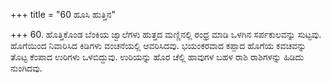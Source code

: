 +++
title = "60 ಹೂಸಿ ಹುತ್ತಿನ"

+++
60. ಹೊತ್ತಿಕೊಂಡ ಬೆಂಕಿಯ ಜ್ವಾಲೆಗಳು ಹುತ್ತದ ಮಣ್ಣಿನಲ್ಲಿ ರಂಧ್ರ ಮಾಡಿ ಒಳಗಿನ ಸರ್ಪಕುಲವನ್ನು ಸುಟ್ಟವು.  ಹೊಗೆಯಿಂದ ನಿವಾರಿಸಿದ ಕಿಡಿಗಳು ವಂಚನೆಯಲ್ಲಿ ಆವರಿಸಿದವು. ಭಯಂಕರವಾದ ಕಪ್ಪಾದ ಹೊಗೆಯ ಕವಚವನ್ನು ತೊಟ್ಟ ಕೆಂಪಾದ ಉರಿಗಳು ಒಳಬಿದ್ದುವು. ಉರಿಯನ್ನು ಹೊರ ಚೆಲ್ಲಿ ಹಾವುಗಳ ಬಹಳ ರಾಶಿ ರಾಶಿಗಳನ್ನು ಹಿಡಿದು ನುಂಗಿದವು.